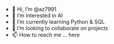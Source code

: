 - 👋 Hi, I’m @az7991
- 👀 I’m interested in AI
- 🌱 I’m currently learning Python & SQL
- 💞️ I’m looking to collaborate on projects
- 📫 How to reach me ... here

<!---
az7991/az7991 is a ✨ special ✨ repository because its `README.md` (this file) appears on your GitHub profile.
You can click the Preview link to take a look at your changes.
--->
